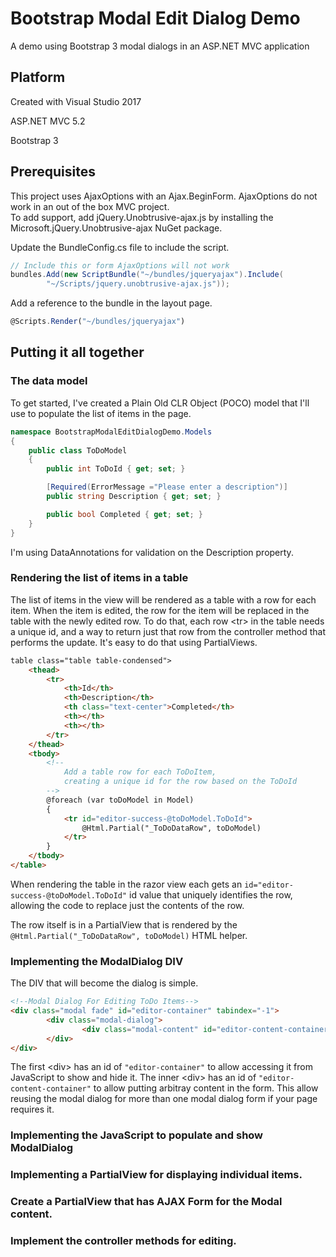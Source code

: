 # Bootstrap Modal Edit Dialog Demo
A demo using Bootstrap 3 modal dialogs in an ASP.NET MVC application

## Platform
Created with Visual Studio 2017 

ASP.NET MVC 5.2 

Bootstrap 3

## Prerequisites
This project uses AjaxOptions with an Ajax.BeginForm.  AjaxOptions do not work in an out of the box MVC project.  
To add support, add jQuery.Unobtrusive-ajax.js by installing the Microsoft.jQuery.Unobtrusive-ajax NuGet package.

Update the BundleConfig.cs file to include the script.

```C#
// Include this or form AjaxOptions will not work
bundles.Add(new ScriptBundle("~/bundles/jqueryajax").Include(
        "~/Scripts/jquery.unobtrusive-ajax.js"));
```

Add a reference to the bundle in the layout page.

```JavaScript
@Scripts.Render("~/bundles/jqueryajax")
```

## Putting it all together

### The data model

To get started, I've created a Plain Old CLR Object (POCO) model that I'll use to populate the list of items in the page.

```C#
namespace BootstrapModalEditDialogDemo.Models
{
    public class ToDoModel
    {
        public int ToDoId { get; set; }

        [Required(ErrorMessage ="Please enter a description")]
        public string Description { get; set; }

        public bool Completed { get; set; }
    }
}
```

I'm using DataAnnotations for validation on the Description property.

### Rendering the list of items in a table

The list of items in the view will be rendered as a table with a row for each item.  When the item is edited, the row for the item will be replaced in the table with the newly edited row.  To do that, each row &lt;tr&gt; in the table needs a unique id, and a way to return just that row from the controller method that performs the update.  It's easy to do that using PartialViews.

```HTML
table class="table table-condensed">
    <thead>
        <tr>
            <th>Id</th>
            <th>Description</th>
            <th class="text-center">Completed</th>
            <th></th>
            <th></th>
        </tr>
    </thead>
    <tbody>
        <!--
            Add a table row for each ToDoItem,
            creating a unique id for the row based on the ToDoId
        -->
        @foreach (var toDoModel in Model)
        {
            <tr id="editor-success-@toDoModel.ToDoId">
                @Html.Partial("_ToDoDataRow", toDoModel)
            </tr>
        }
    </tbody>
</table>
```
When rendering the table in the razor view each <tr> gets an ```id="editor-success-@toDoModel.ToDoId"``` id value that uniquely identifies the row, allowing the code to replace just the contents of the row.

The row itself is in a PartialView that is rendered by the ```@Html.Partial("_ToDoDataRow", toDoModel)``` HTML helper.

### Implementing the ModalDialog DIV
The DIV that will become the dialog is simple.

```HTML
<!--Modal Dialog For Editing ToDo Items-->
<div class="modal fade" id="editor-container" tabindex="-1">
        <div class="modal-dialog">
                <div class="modal-content" id="editor-content-container"></div>
        </div>
</div>
```
The first &lt;div&gt; has an id of ```"editor-container"``` to allow accessing it from JavaScript to show and hide it.  The inner &lt;div&gt; has an id of ```"editor-content-container"``` to allow putting arbitray content in the form.  This allow reusing the modal dialog for more than one modal dialog form if your page requires it.  

### Implementing the JavaScript to populate and show ModalDialog

### Implementing a PartialView for displaying individual items.

### Create a PartialView that has AJAX Form for the Modal content.

### Implement the controller methods for editing.


